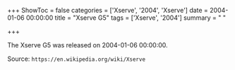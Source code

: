 +++
ShowToc = false
categories = ['Xserve', '2004', 'Xserve']
date = 2004-01-06 00:00:00
title = "Xserve G5"
tags = ['Xserve', '2004']
summary = " "

+++

The Xserve G5 was released on 2004-01-06 00:00:00.

Source: `https://en.wikipedia.org/wiki/Xserve`
